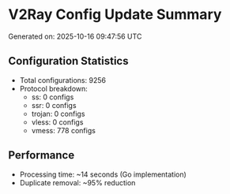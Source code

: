 # V2Ray Config Update Summary
Generated on: 2025-10-16 09:47:56 UTC

## Configuration Statistics
- Total configurations: 9256
- Protocol breakdown:
  - ss: 0 configs
  - ssr: 0 configs
  - trojan: 0 configs
  - vless: 0 configs
  - vmess: 778 configs

## Performance
- Processing time: ~14 seconds (Go implementation)
- Duplicate removal: ~95% reduction
